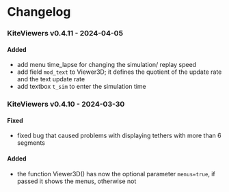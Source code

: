 # Changelog

### KiteViewers v0.4.11 - 2024-04-05

#### Added
- add menu time_lapse for changing the simulation/ replay speed
- add field `mod_text` to Viewer3D; it defines the quotient of the update rate and the text update rate
- add textbox `t_sim` to enter the simulation time

### KiteViewers v0.4.10 - 2024-03-30

#### Fixed
- fixed bug that caused problems with displaying tethers with more than 6 segments

#### Added
- the function Viewer3D() has now the optional parameter `menus=true`, if passed it shows the menus, otherwise not



